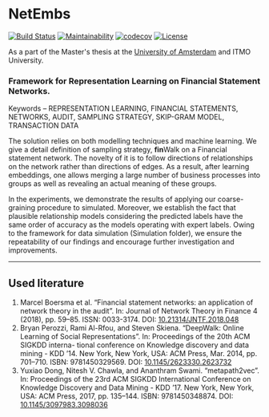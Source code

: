 # NetEmbs
[![Build Status](https://travis-ci.com/AlexWorldD/NetEmbs.svg?token=KxxnGy2fzypoq5mv4Y2J&branch=master)](https://travis-ci.com/AlexWorldD/NetEmbs) 
[![Maintainability](https://api.codeclimate.com/v1/badges/93e7876f66928e4dc231/maintainability)](https://codeclimate.com/github/AlexWorldD/NetEmbs/maintainability)
[![codecov](https://codecov.io/gh/AlexWorldD/NetEmbs/branch/master/graph/badge.svg)](https://codecov.io/gh/AlexWorldD/NetEmbs)
[![License](https://img.shields.io/badge/License-Apache%202.0-blue.svg)](https://opensource.org/licenses/Apache-2.0)

As a part of the Master's thesis at the [University of Amsterdam](http://scriptiesonline.uba.uva.nl/ru/scriptie/694710) and ITMO University.
### Framework for Representation Learning on Financial Statement Networks.

Keywords – REPRESENTATION LEARNING, FINANCIAL STATEMENTS, NETWORKS, AUDIT, SAMPLING STRATEGY, SKIP-GRAM MODEL, TRANSACTION DATA

The solution relies on both modelling techniques and machine learning. We give a detail definition of sampling strategy, **fin**Walk on a Financial statement network. The novelty of it is to follow directions of relationships on the network rather than directions of edges. As a result, after learning embeddings, one allows merging a large number of business processes into groups as well as revealing an actual meaning of these groups. 

In the experiments, we demonstrate the results of applying our coarse-graining procedure to simulated. Moreover, we establish the fact that plausible relationship models considering the predicted labels have the same order of accuracy as the models operating with expert labels. Owing to the framework for data simulation (Simulation folder), we ensure the repeatability of our findings and encourage further investigation and improvements. 

-----
## Used literature
1. Marcel Boersma et al. “Financial statement networks: an application of network theory in the audit”. In: Journal of Network Theory in Finance 4 (2018), pp. 59–85. ISSN: 0033-3174. DOI: [10.21314/JNTF.2018.048](http://dx.doi.org/10.21314/JNTF.2018.048)
2. Bryan Perozzi, Rami Al-Rfou, and Steven Skiena. “DeepWalk: Online Learning of Social Representations”. In: Proceedings of the 20th ACM SIGKDD interna- tional conference on Knowledge discovery and data mining - KDD ’14. New York, New York, USA: ACM Press, Mar. 2014, pp. 701–710. ISBN: 9781450329569. DOI: [10.1145/2623330.2623732](https://doi.org/10.1145/2623330.2623732)
3. Yuxiao Dong, Nitesh V. Chawla, and Ananthram Swami. “metapath2vec”. In: Proceedings of the 23rd ACM SIGKDD International Conference on Knowledge Discovery and Data Mining - KDD ’17. New York, New York, USA: ACM Press, 2017, pp. 135–144. ISBN: 9781450348874. DOI: [10.1145/3097983.3098036](https://doi.org/10.1145/3097983.3098036)
